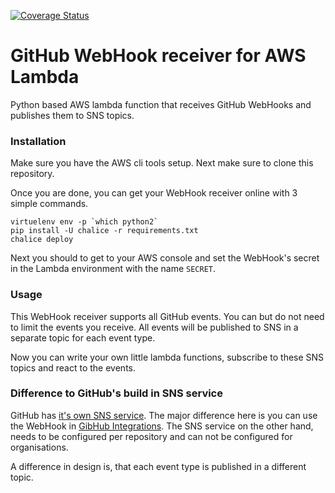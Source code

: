 [![Coverage Status](https://codecov.io/gh/Fussyfox/github-webhook-lambda/branch/master/graph/badge.svg)](https://codecov.io/gh/Fussyfox/github-webhook-lambda)

# GitHub WebHook receiver for AWS Lambda

Python based AWS lambda function that receives GitHub WebHooks and publishes them to SNS topics.

### Installation

Make sure you have the AWS cli tools setup. Next make sure to clone this repository.

Once you are done, you can get your WebHook receiver online with 3 simple commands.

```shell
virtuelenv env -p `which python2`
pip install -U chalice -r requirements.txt
chalice deploy
```

Next you should to get to your AWS console and set the WebHook's secret in the
Lambda environment with the name `SECRET`.

### Usage

This WebHook receiver supports all GitHub events.
You can but do not need to limit the events you receive.
All events will be published to SNS in a separate topic for each event type.

Now you can write your own little lambda functions,
subscribe to these SNS topics and react to the events.


### Difference to GitHub's build in SNS service

GitHub has [it's own SNS service](https://aws.amazon.com/blogs/compute/dynamic-github-actions-with-aws-lambda/).
The major difference here is you can use the WebHook in
[GibHub Integrations](https://github.com/integrations).
The SNS service on the other hand, needs to be configured
per repository and can not be configured for organisations.

A difference in design is, that each event type is published in a different topic.
